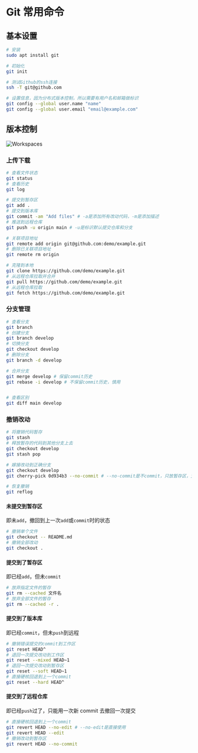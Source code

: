 # Git 常用命令

## 基本设置

```bash
# 安装
sudo apt install git

# 初始化
git init

# 测试Github的ssh连接
ssh -T git@github.com

# 设置信息，因为分布式版本控制，所以需要有用户名和邮箱做标识
git config --global user.name "name"
git config --global user.email "email@example.com"
```

## 版本控制

![Workspaces](https://s3.ax1x.com/2020/11/27/DDkIk4.jpg)

### 上传下载

```bash
# 查看文件状态
git status
# 查看历史
git log

# 提交到暂存区
git add .
# 提交到版本库
git commit -am "Add files" # -a是添加所有改动代码，-m是添加描述
# 推送到远程仓库
git push -u origin main # -u是标识默认提交仓库和分支

# 关联项目地址
git remote add origin git@github.com:demo/example.git
# 删除已关联项目地址
git remote rm origin

# 克隆到本地
git clone https://github.com/demo/example.git
# 从远程仓库拉取并合并
git pull https://github.com/demo/example.git
# 从远程仓库拉取
git fetch https://github.com/demo/example.git
```

### 分支管理

```bash
# 查看分支
git branch
# 创建分支
git branch develop
# 切换分支
git checkout develop
# 删除分支
git branch -d develop

# 合并分支
git merge develop # 保留commit历史
git rebase -i develop # 不保留commit历史，慎用


# 查看区别
git diff main develop
```

### 撤销改动

```bash
# 将撤销代码暂存
git stash
# 释放暂存的代码到其他分支上去
git checkout develop
git stash pop

# 嫁接改动到正确分支
git checkout develop
git cherry-pick 0d934b3 --no-commit # --no-commit是不commit，只放暂存区，支持同时嫁接多个改动

# 恢复撤销
git reflog
```

#### 未提交到暂存区

即未`add`，撤回到上一次`add`或`commit`时的状态

```bash
# 撤销单个文件
git checkout -- README.md
# 撤销全部改动
git checkout .
```

#### 提交到了暂存区

即已经`add`，但未`commit`

```bash
# 放弃指定文件的暂存
git rm --cached 文件名
# 放弃全部文件的暂存
git rm --cached -r .
```

#### 提交到了版本库

即已经`commit`，但未`push`到远程

```bash
# 撤销错误提交的commit到工作区
git reset HEAD^
# 退回一次提交改动到工作区
git reset --mixed HEAD~1
# 退回一次提交改动到暂存区
git reset --soft HEAD~1
# 直接硬核回退到上一个commit
git reset --hard HEAD^
```

#### 提交到了远程仓库

即已经`push`过了，只能用一次新 commit 去撤回一次提交

```bash
# 直接硬核回退到上一个commit
git revert HEAD --no-edit # --no-edit是直接使用
git revert HEAD --edit
# 撤销改动到暂存区
git revert HEAD --no-commit
```
